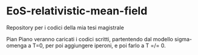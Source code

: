 # EoS-relativistic-mean-field
Repository per i codici della mia tesi magistrale

Pian Piano veranno caricati i codici scritti, partentendo dal modello sigma-omenga a T=0, per poi aggiungere iperoni, e poi farlo a T =/= 0.
